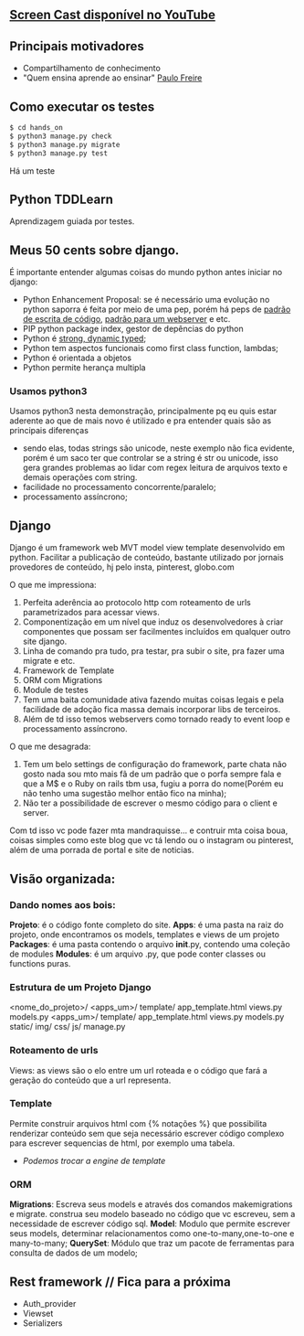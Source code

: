 
## [Screen Cast disponível no YouTube](https://youtu.be/G2IK3oAnXS0)

## Principais motivadores
  - Compartilhamento de conhecimento
  - "Quem ensina aprende ao ensinar" [Paulo Freire](https://pt.wikipedia.org/wiki/Paulo_Freire)

## Como executar os testes

``` bash
$ cd hands_on
$ python3 manage.py check
$ python3 manage.py migrate
$ python3 manage.py test

```

Há um teste 

## Python TDDLearn 
  Aprendizagem guiada por testes.

## Meus 50 cents sobre django.

É importante entender algumas coisas do mundo python antes iniciar no django:
 - Python Enhancement Proposal: se é necessário uma evolução no python saporra é feita por meio de uma pep, porém há peps de [padrão de escrita de código](https://www.python.org/dev/peps/pep-0008/), [padrão para um webserver](https://www.python.org/dev/peps/pep-0333/) e etc.
 - PIP python package index, gestor de depências do python
 - Python é [strong, dynamic typed](https://wiki.python.org/moin/Why%20is%20Python%20a%20dynamic%20language%20and%20also%20a%20strongly%20typed%20language);
 - Python tem aspectos funcionais como first class function, lambdas;
 - Python é orientada a objetos
 - Python permite herança multipla

### Usamos python3
Usamos python3 nesta demonstração, principalmente pq eu quis estar aderente ao que de mais novo é utilizado e pra entender quais são as principais diferenças
 - sendo elas, todas strings são unicode, neste exemplo não fica evidente, porém é um saco ter que controlar se a string é str ou unicode, isso gera grandes problemas ao lidar com regex leitura de arquivos texto e demais operações com string.
 - facilidade no processamento concorrente/paralelo;
 - processamento assíncrono;

## Django
Django é um framework web MVT model view template desenvolvido em python.
Facilitar a publicação de conteúdo, bastante utilizado por jornais provedores de conteúdo, hj pelo insta, pinterest, globo.com

O que me impressiona:

1. Perfeita aderência ao protocolo http com roteamento de urls parametrizados para acessar views.
2. Componentização em um nível que induz os desenvolvedores à criar componentes que possam ser facilmentes incluídos em qualquer outro site django.
3. Linha de comando pra tudo, pra testar, pra subir o site, pra fazer uma migrate e etc.
4. Framework de Template
5. ORM com Migrations
6. Module de testes
7. Tem uma baita comunidade ativa fazendo muitas coisas legais e pela facilidade de adoção fica massa demais incorporar libs de terceiros.
8. Além de td isso temos webservers como tornado ready to event loop e processamento assíncrono.


O que me desagrada:

1. Tem um belo settings de configuração do framework, parte chata não gosto nada sou mto mais fã de um padrão que o porfa sempre fala e que a M$ e o Ruby on rails tbm usa, fugiu a porra do nome(Porém eu não tenho uma sugestão melhor então fico na minha);
2. Não ter a possibilidade de escrever o mesmo código para o client e server.


Com td isso vc pode fazer mta mandraquisse... e contruir mta coisa boua, coisas simples como este blog que vc tá lendo ou o instagram ou pinterest, além de uma porrada de portal e site de noticias.

## Visão organizada:

### Dando nomes aos bois:
**Projeto**: é o código fonte completo do site.
**Apps**: é uma pasta na raiz do projeto, onde encontramos os models, templates e views de um projeto
**Packages**: é uma pasta contendo o arquivo __init__.py, contendo uma coleção de modules
**Modules**: é um arquivo .py, que pode conter classes ou functions puras.

### Estrutura de um Projeto Django
<nome_do_projeto>/
    <apps_um>/
        template/
            app_template.html
        views.py
        models.py
    <apps_um>/
        template/
            app_template.html
        views.py
        models.py
    static/
        img/
        css/
        js/
    manage.py

### Roteamento de urls
Views: as views são o elo entre um url roteada e o código que fará a geração do conteúdo que a url representa.

### Template
Permite construir arquivos html com {% notações %} que possibilita renderizar conteúdo sem que seja necessário escrever código complexo para escrever sequencias de html, por exemplo uma tabela.
 - *Podemos trocar a engine de template*

### ORM
**Migrations**: Escreva seus models e através dos comandos makemigrations e migrate. construa seu modelo baseado no código que vc escreveu, sem a necessidade de escrever código sql.
**Model**: Modulo que permite escrever seus models, determinar relacionamentos como one-to-many,one-to-one e many-to-many;
**QuerySet**: Módulo que traz um pacote de ferramentas para consulta de dados de um modelo;


## Rest framework      // Fica para a próxima
- Auth_provider
- Viewset
- Serializers

